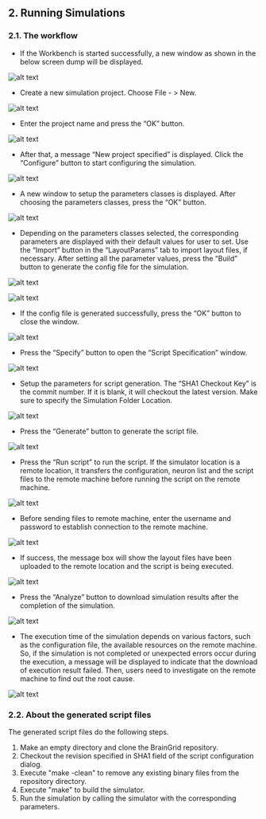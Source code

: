 ## 2. Running Simulations
### 2.1. The workflow
 
* If the Workbench is started successfully, a new window as shown in the below screen dump will be displayed.

![alt text](images/WorkbenchHome.png "Home")


* Create a new simulation project. Choose File - > New.

![alt text](images/WorkbenchNewProject.png "New Project")

* Enter the project name and press the “OK” button.

![alt text](images/WorkbenchNewProjectOK.png "Press OK")
 
* After that, a message “New project specified” is displayed. Click the “Configure” button to start configuring the simulation.

![alt text](images/WorkbenchConfigButton.png "Configure")
 
* A new window to setup the parameters classes is displayed. After choosing the parameters classes, press the “OK” button.

![alt text](images/WorkbenchParamClassesSelection.png "Select Classes")
 
* Depending on the parameters classes selected, the corresponding parameters are displayed with their default values for user to set. Use the “Import” button in the “LayoutParams” tab to import layout files, if necessary. After setting all the parameter values, press the “Build” button to generate the config file for the simulation.

![alt text](images/WorkbenchSetParams1.png "Set Parameters")

![alt text](images/WorkbenchSetParams2.png "Set Parameters")
 
* If the config file is generated successfully, press the “OK” button to close the window.

![alt text](images/WorkbenchSetParams3.png "Press OK")
 
* Press the “Specify” button to open the “Script Specification” window.

![alt text](images/WorkbenchSpecifyButton.png "Specify")
 
* Setup the parameters for script generation. The “SHA1 Checkout Key” is the commit number. If it is blank, it will checkout the latest version. Make sure to specify the Simulation Folder Location. 

![alt text](images/WorkbenchScriptSpecification.png "Script Specification")
 
* Press the “Generate” button to generate the script file.

![alt text](images/WorkbenchGenerateButton.png "Generate script")
 
* Press the “Run script” to run the script. If the simulator location is a remote location, it transfers the configuration, neuron list and the script files to the remote machine before running the script on the remote machine.

![alt text](images/WorkbenchRunScriptButton.png "Run script")
 
* Before sending files to remote machine, enter the username and password to establish connection to the remote machine.

![alt text](images/WorkbenchCredential.png "Credential")

* If success, the message box will show the layout files have been uploaded to the remote location and the script is being executed.

![alt text](images/WorkbenchScriptStarted.png "Script Started")
 
* Press the “Analyze” button to download simulation results after the completion of the simulation.

![alt text](images/WorkbenchAnalyzeButton.png "Analyze")
 
* The execution time of the simulation depends on various factors, such as the configuration file, the available resources on the remote machine. So, if the simulation is not completed or unexpected errors occur during the execution, a message will be displayed to indicate that the download of execution result failed. Then, users need to investigate on the remote machine to find out the root cause.
 
![alt text](images/WorkbenchResultDownloadFail.png "Fail")

### 2.2. About the generated script files
The generated script files do the following steps.
1. Make an empty directory and clone the BrainGrid repository.
2. Checkout the revision specified in SHA1 field of the script configuration dialog.
3. Execute "make -clean" to remove any existing binary files from the repository directory.
4. Execute "make" to build the simulator.
5. Run the simulation by calling the simulator with the corresponding parameters.
